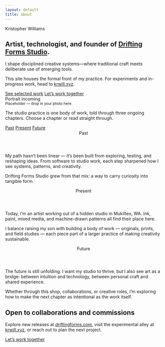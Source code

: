 ```yaml
---
layout: default
title: about
---
```


<section class="hero">
  <div class="hero__content">
    <span class="hero__label">Kristopher Williams</span>
    <h1>Artist, technologist, and founder of <a href="https://driftingforms.com" target="_blank" rel="noopener" class="link-underline">Drifting Forms Studio</a>.</h1>
    <p class="hero__text">I shape disciplined creative systems—where traditional craft meets deliberate use of emerging tools.</p>
    <p class="hero__text">This site houses the formal front of my practice. For experiments and in-progress work, head to <a href="https://krwill.xyz" target="_blank" rel="noopener" class="link-underline">krwill.xyz</a>.</p>
    <div class="hero__links">
      <a class="btn" href="/art">See selected work</a>
      <a class="btn btn--ghost" href="/contact">Let’s work together</a>
    </div>
  </div>
  <div class="hero__portrait">
    <div class="portrait-placeholder" aria-hidden="true">Portrait incoming</div>
    <small class="portrait-note">Placeholder — drop in your photo here.</small>
  </div>
</section>

<section class="story">
  <div class="story__intro">
    <p>The studio practice is one body of work, told through three ongoing chapters. Choose a chapter or read straight through.</p>
    <div class="story__nav">
      <a href="#past" class="chip">Past</a>
      <a href="#present" class="chip">Present</a>
      <a href="#future" class="chip">Future</a>
    </div>
  </div>

  <article class="story-block" id="past">
    <header>Past</header>
    <p>My path hasn’t been linear — it’s been built from exploring, testing, and reshaping ideas. From software to studio work, each step sharpened how I see systems, patterns, and creativity.</p>
    <p>Drifting Forms Studio grew from that mix: a way to carry curiosity into tangible form.</p>
  </article>

  <article class="story-block" id="present">
    <header>Present</header>
    <p>Today, I’m an artist working out of a hidden studio in Mukilteo, WA. Ink, paint, mixed media, and machine-drawn patterns all find their place here.</p>
    <p>I balance raising my son with building a body of work — originals, prints, and field studies — each piece part of a larger practice of making creativity sustainable.</p>
  </article>

  <article class="story-block" id="future">
    <header>Future</header>
    <p>The future is still unfolding. I want my studio to thrive, but I also see art as a bridge: between intuition and technology, between personal craft and shared experience.</p>
    <p>Whether through this shop, collaborations, or creative roles, I’m exploring how to make the next chapter as intentional as the work itself.</p>
  </article>
</section>

<section class="cta">
  <div class="cta__card">
    <h2>Open to collaborations and commissions</h2>
    <p>Explore new releases at <a href="https://driftingforms.com" target="_blank" rel="noopener" class="link-underline">driftingforms.com</a>, visit the experimental alley at <a href="https://krwill.xyz" target="_blank" rel="noopener" class="link-underline">krwill.xyz</a>, or reach out to plan the next project.</p>
    <a class="btn" href="mailto:hello@kristopherwilliams.com">Let’s work together</a>
  </div>
</section>
